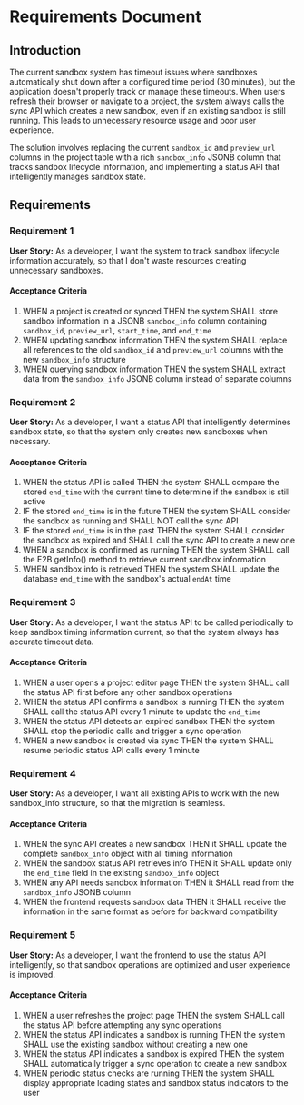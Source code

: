 # Requirements Document

## Introduction

The current sandbox system has timeout issues where sandboxes automatically shut down after a configured time period (30 minutes), but the application doesn't properly track or manage these timeouts. When users refresh their browser or navigate to a project, the system always calls the sync API which creates a new sandbox, even if an existing sandbox is still running. This leads to unnecessary resource usage and poor user experience.

The solution involves replacing the current `sandbox_id` and `preview_url` columns in the project table with a rich `sandbox_info` JSONB column that tracks sandbox lifecycle information, and implementing a status API that intelligently manages sandbox state.

## Requirements

### Requirement 1

**User Story:** As a developer, I want the system to track sandbox lifecycle information accurately, so that I don't waste resources creating unnecessary sandboxes.

#### Acceptance Criteria

1. WHEN a project is created or synced THEN the system SHALL store sandbox information in a JSONB `sandbox_info` column containing `sandbox_id`, `preview_url`, `start_time`, and `end_time`
2. WHEN updating sandbox information THEN the system SHALL replace all references to the old `sandbox_id` and `preview_url` columns with the new `sandbox_info` structure
3. WHEN querying sandbox information THEN the system SHALL extract data from the `sandbox_info` JSONB column instead of separate columns

### Requirement 2

**User Story:** As a developer, I want a status API that intelligently determines sandbox state, so that the system only creates new sandboxes when necessary.

#### Acceptance Criteria

1. WHEN the status API is called THEN the system SHALL compare the stored `end_time` with the current time to determine if the sandbox is still active
2. IF the stored `end_time` is in the future THEN the system SHALL consider the sandbox as running and SHALL NOT call the sync API
3. IF the stored `end_time` is in the past THEN the system SHALL consider the sandbox as expired and SHALL call the sync API to create a new one
4. WHEN a sandbox is confirmed as running THEN the system SHALL call the E2B getInfo() method to retrieve current sandbox information
5. WHEN sandbox info is retrieved THEN the system SHALL update the database `end_time` with the sandbox's actual `endAt` time

### Requirement 3

**User Story:** As a developer, I want the status API to be called periodically to keep sandbox timing information current, so that the system always has accurate timeout data.

#### Acceptance Criteria

1. WHEN a user opens a project editor page THEN the system SHALL call the status API first before any other sandbox operations
2. WHEN the status API confirms a sandbox is running THEN the system SHALL call the status API every 1 minute to update the `end_time`
3. WHEN the status API detects an expired sandbox THEN the system SHALL stop the periodic calls and trigger a sync operation
4. WHEN a new sandbox is created via sync THEN the system SHALL resume periodic status API calls every 1 minute

### Requirement 4

**User Story:** As a developer, I want all existing APIs to work with the new sandbox_info structure, so that the migration is seamless.

#### Acceptance Criteria

1. WHEN the sync API creates a new sandbox THEN it SHALL update the complete `sandbox_info` object with all timing information
2. WHEN the sandbox status API retrieves info THEN it SHALL update only the `end_time` field in the existing `sandbox_info` object
3. WHEN any API needs sandbox information THEN it SHALL read from the `sandbox_info` JSONB column
4. WHEN the frontend requests sandbox data THEN it SHALL receive the information in the same format as before for backward compatibility

### Requirement 5

**User Story:** As a developer, I want the frontend to use the status API intelligently, so that sandbox operations are optimized and user experience is improved.

#### Acceptance Criteria

1. WHEN a user refreshes the project page THEN the system SHALL call the status API before attempting any sync operations
2. WHEN the status API indicates a sandbox is running THEN the system SHALL use the existing sandbox without creating a new one
3. WHEN the status API indicates a sandbox is expired THEN the system SHALL automatically trigger a sync operation to create a new sandbox
4. WHEN periodic status checks are running THEN the system SHALL display appropriate loading states and sandbox status indicators to the user
